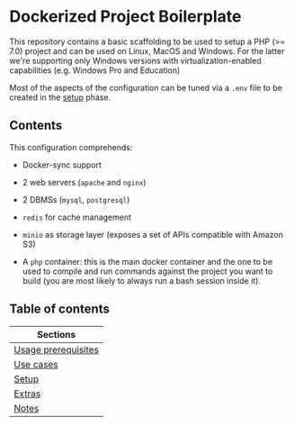 # Dockerized Project Boilerplate
This repository contains a basic scaffolding to be used to setup a PHP (>= 7.0) project and can be used on Linux, MacOS and Windows. For the latter we're supporting only Windows versions with virtualization-enabled capabilities (e.g. Windows Pro and Education)
 
Most of the aspects of the configuration can be tuned via a `.env` file to be created in the [setup](./docs/setup.md) phase.

## Contents
This configuration comprehends:

- Docker-sync support

- 2 web servers (`apache` and `nginx`)

- 2 DBMSs (`mysql`, `postgresql`)

- `redis` for cache management

- `minio` as storage layer (exposes a set of APIs compatible with Amazon S3)

- A `php` container: this is the main docker container and the one to be used to compile and run commands against the project you want to build (you are most likely to always run a bash session inside it).

## Table of contents

| Sections                                        |
| ----------------------------------------------- |
| [Usage prerequisites](./docs/prerequisites.md)  |
| [Use cases](./docs/usages.md)                   |
| [Setup](./docs/setup.md)                        |
| [Extras](./docs/extras.md)                      |
| [Notes](./docs/notes.md)                        |

